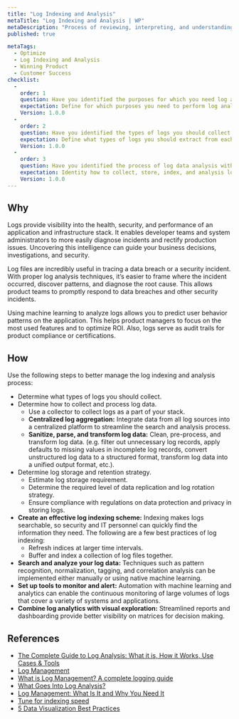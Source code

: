 ```yaml
---
title: "Log Indexing and Analysis"
metaTitle: "Log Indexing and Analysis | WP"
metaDescription: "Process of reviewing, interpreting, and understanding logs to identify application health and to diagnose and rectify issues. Use this also to enable data-driven decision making."
published: true

metaTags:
  - Optimize
  - Log Indexing and Analysis
  - Winning Product
  - Customer Success
checklist: 
  -
    order: 1
    question: Have you identified the purposes for which you need log analysis? 
    expectation: Define for which purposes you need to perform log analysis? (for troubleshooting, for user pattern recognition, etc.)
    Version: 1.0.0
  -
    order: 2
    question: Have you identified the types of logs you should collect from each of your log sources? 
    expectation: Define what types of logs you should extract from each of your log sources. This should mainly depend on your identified purposes.
    Version: 1.0.0
  -
    order: 3
    question: Have you identified the process of log data analysis with the right tools? 
    expectation: Identity how to collect, store, index, and analysis log data with tools and techniques that are right for you. 
    Version: 1.0.0
---
```


## Why
Logs provide visibility into the health, security, and performance of an application and infrastructure stack. It enables developer teams and system administrators to more easily diagnose incidents and rectify production issues. Uncovering this intelligence can guide your business decisions, investigations, and security.

Log files are incredibly useful in tracing a data breach or a security incident. With proper log analysis techniques, it’s easier to frame where the incident occurred, discover patterns, and diagnose the root cause. This allows product teams to promptly respond to data breaches and other security incidents.

Using machine learning to analyze logs allows you to predict user behavior patterns on the application. This helps product managers to focus on the most used features and to optimize ROI. Also, logs serve as audit trails for product compliance or certifications.


## How
Use the following steps to better manage the log indexing and analysis process:
- Determine what types of logs you should collect.
- Determine how to collect and process log data.
  - Use a collector to collect logs as a part of your stack.
  - **Centralized log aggregation:** Integrate data from all log sources into a centralized platform to streamline the search and analysis process.
  - **Sanitize, parse, and transform log data:** Clean, pre-process, and transform log data. (e.g. filter out unnecessary log records, apply defaults to missing values in incomplete log records, convert unstructured log data to a structured format, transform log data into a unified output format, etc.).
- Determine log storage and retention strategy.
  - Estimate log storage requirement.
  - Determine the required level of data replication and log rotation strategy.
  - Ensure compliance with regulations on data protection and privacy in storing logs.
- **Create an effective log indexing scheme:** Indexing makes logs searchable, so security and IT personnel can quickly find the information they need. The following are a few best practices of log indexing:
  - Refresh indices at larger time intervals.
  - Buffer and index a collection of log files together.
- **Search and analyze your log data:** Techniques such as pattern recognition, normalization, tagging, and correlation analysis can be implemented either manually or using native machine learning.
- **Set up tools to monitor and alert:** Automation with machine learning and analytics can enable the continuous monitoring of large volumes of logs that cover a variety of systems and applications.
- **Combine log analytics with visual exploration:** Streamlined reports and dashboarding provide better visibility on matrices for decision making.


## References

- [The Complete Guide to Log Analysis: What it is, How it Works, Use Cases & Tools](https://sematext.com/blog/log-analysis/)
- [Log Management](https://sematext.com/guides/log-management/)
- [What is Log Management? A complete logging guide](https://www.graylog.org/post/what-is-log-management-a-complete-logging-guide)
- [What Goes Into Log Analysis?](https://dzone.com/articles/what-goes-into-log-analysis)
- [Log Management: What Is It and Why You Need It](https://dzone.com/articles/log-management-what-is-it-and-why-you-need-it-scal)
- [Tune for indexing speed](https://www.elastic.co/guide/en/elasticsearch/reference/master/tune-for-indexing-speed.html)
- [5 Data Visualization Best Practices](https://www.gooddata.com/blog/5-data-visualization-best-practices-0)
